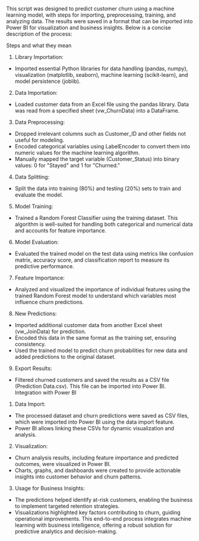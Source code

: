This script was designed to predict customer churn using a machine learning model, with steps for importing, preprocessing, training, and analyzing data. The results were saved in a format that can be imported into Power BI for visualization and business insights. Below is a concise description of the process:

Steps and what they mean

1.	Library Importation:
- Imported essential Python libraries for data handling (pandas, numpy), visualization (matplotlib, seaborn), machine learning (scikit-learn), and model persistence (joblib).
2.	Data Importation:
- 	Loaded customer data from an Excel file using the pandas library. Data was read from a specified sheet (vw_ChurnData) into a DataFrame.
3.	Data Preprocessing:
-	Dropped irrelevant columns such as Customer_ID and other fields not useful for modeling.
- 	Encoded categorical variables using LabelEncoder to convert them into numeric values for the machine learning algorithm.
-	Manually mapped the target variable (Customer_Status) into binary values: 0 for "Stayed" and 1 for "Churned."
4.	Data Splitting:
-	Split the data into training (80%) and testing (20%) sets to train and evaluate the model.
5.	Model Training:
-	Trained a Random Forest Classifier using the training dataset. This algorithm is well-suited for handling both categorical and numerical data and accounts for feature importance.
6.	Model Evaluation:
-	Evaluated the trained model on the test data using metrics like confusion matrix, accuracy score, and classification report to measure its predictive performance.
7.	Feature Importance:
-	Analyzed and visualized the importance of individual features using the trained Random Forest model to understand which variables most influence churn predictions.
8.	New Predictions:
-	Imported additional customer data from another Excel sheet (vw_JoinData) for prediction.
-	Encoded this data in the same format as the training set, ensuring consistency.
-	Used the trained model to predict churn probabilities for new data and added predictions to the original dataset.
9.	Export Results:
-	Filtered churned customers and saved the results as a CSV file (Prediction Data.csv). This file can be imported into Power BI.
Integration with Power BI
1.	Data Import:
-	The processed dataset and churn predictions were saved as CSV files, which were imported into Power BI using the data import feature.
-	Power BI allows linking these CSVs for dynamic visualization and analysis.
2.	Visualization:
-	Churn analysis results, including feature importance and predicted outcomes, were visualized in Power BI.
-	Charts, graphs, and dashboards were created to provide actionable insights into customer behavior and churn patterns.
3.	Usage for Business Insights:
-	The predictions helped identify at-risk customers, enabling the business to implement targeted retention strategies.
-	Visualizations highlighted key factors contributing to churn, guiding operational improvements.
This end-to-end process integrates machine learning with business intelligence, offering a robust solution for predictive analytics and decision-making.

